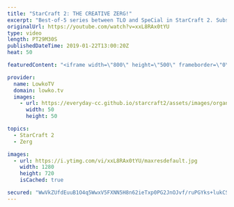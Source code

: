 ```yaml
---
title: "StarCraft 2: THE CREATIVE ZERG!"
excerpt: "Best-of-5 series between TLO and SpeCial in StarCraft 2. Subscribe for more videos: http://lowko.tv/youtube Tempest Trouble: https://goo.gl/JdPKjR  TLO has always been known for his creative playstyle. While nowadays he plays a lot more 'standard' Zerg macro games, he does still show very cool ways of"
originalUrl: https://youtube.com/watch?v=xxL8RAx0tYU
type: video
length: PT29M30S
publishedDateTime: 2019-01-22T13:00:20Z
heat: 50

featuredContent: "<iframe width=\"800\" height=\"500\" frameborder=\"0\" src=\"https://www.youtube.com/embed/xxL8RAx0tYU\" allow=\"accelerometer; autoplay; encrypted-media; gyroscope; picture-in-picture\" allowfullscreen></iframe>"

provider:
  name: LowkoTV
  domain: lowko.tv
  images:
    - url: https://everyday-cc.github.io/starcraft2/assets/images/organizations/lowko.tv-50x50.jpg
      width: 50
      height: 50

topics:
  - StarCraft 2
  - Zerg

images:
  - url: https://i.ytimg.com/vi/xxL8RAx0tYU/maxresdefault.jpg
    width: 1280
    height: 720
    isCached: true

secured: "WwVkZUfdEuuB1O4q5WwxV5FXNN5H8n62ieTxp0PG2JnOJvf/ruPGYks+lukCSFwE6TnMAKHr0Hc8XjzORRKAE8gnwxgIHoXtydHt4gq/vSdhvAZ0owJRXyUvp4twImCsD2vPRmehF53hR0+GRmbDSOCYwZ6JtW3aef/JuG/xZ/dZ6jcIVmqs5MW81WxPVwqzvfc6pt61ofR0iVP3c4LzK6dUcLssaqcg1AWSsgYavLq2xr28iHI0dxHdtC8pJIZj3N2kzp61wkzWsUoDJptj1UeOBatglpAXffizoUqd87VcbtCn4s12ZZmC7Ya1TjCt4CeLXV4LkmtyxYwd09XTWjqVIcqdQyT0qpEW/W3JesaXyp0sadbyYJRByMKoDWH3FRsbVQZ8NMLtozaHJS3y5oczFIDRLQkuCKnV9fP9rBU=;Hd79WpghFuSE1Zt7xUGz9g=="
---
```


